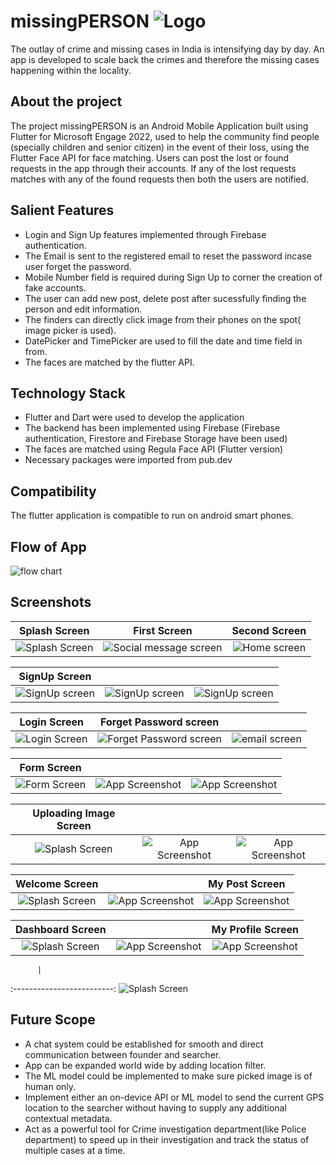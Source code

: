 # missingPERSON ![Logo](images/readme.png)


The outlay of crime and missing cases in India is intensifying
day by day. An app is developed to scale back the crimes and
therefore the missing cases happening within the locality.







## About the project


The project missingPERSON is an Android Mobile Application built
using Flutter for Microsoft Engage 2022, used to help the community
find people (specially children and senior citizen) in the event
of their loss, using the Flutter Face API for face matching.
Users can post the lost or found requests in the app through their
accounts. If any of the lost requests matches with any of the found requests
then both the users are notified. 




## Salient Features



- Login and Sign Up features implemented through Firebase authentication.
- The Email is sent to the registered email to reset the password incase user forget the password.
- Mobile Number field is required during Sign Up to corner the creation of fake accounts.
- The user can add new post, delete post after sucessfully finding the person and edit information.
- The finders can directly click image from their phones on the spot( image picker is used).
- DatePicker and TimePicker are used to fill the date and time field in from.
- The faces are matched by the flutter API.

## Technology Stack

- Flutter and Dart were used to develop the application
- The backend has been implemented using Firebase (Firebase authentication, Firestore and Firebase Storage have been used)
- The faces are matched using Regula Face API (Flutter version)
- Necessary packages were imported from pub.dev


## Compatibility


The flutter application is compatible to run on android smart phones.


## Flow of App

![flow chart](images/Readme_flowchart.jpg)


## Screenshots

Splash Screen            |  First Screen                |  Second Screen
:-------------------------:|:-------------------------:|:-------------------------:
![Splash Screen](images/ss1.jpeg)  |  ![Social message screen](images/ss5.jpeg) |  ![Home screen](images/ss2.jpeg)

SignUp Screen           |                 |  |
:-------------------------:|:-------------------------:|:-------------------------:
![SignUp screen](images/ss22.jpeg)  |  ![SignUp screen](images/ss3.jpeg) |  ![SignUp screen](images/ss4.jpeg)

Login Screen           |  Forget Password screen  | |
:-------------------------:|:-------------------------:|:-------------------------:
![Login Screen](images/ss23.jpeg)  |  ![Forget Password screen](images/ss24.jpeg) |  ![email screen](images/ss25.jpeg)

Form Screen            |               |  |
:-------------------------:|:-------------------------:|:-------------------------:
![Form Screen](images/ss18.jpeg)  |  ![App Screenshot](images/ss15.jpeg) |  ![App Screenshot](images/ss16.jpeg)


Uploading Image Screen            |                 |  |
:-------------------------:|:-------------------------:|:-------------------------:
![Splash Screen](images/ss6.jpeg)  |  ![App Screenshot](images/ss7.jpeg) |  ![App Screenshot](images/ss8.jpeg)

Welcome Screen            |                  |   My Post Screen
:-------------------------:|:-------------------------:|:-------------------------:
![Splash Screen](images/ss50.jpeg)  |  ![App Screenshot](images/ss9.jpeg) |  ![App Screenshot](images/ss10.jpeg)

Dashboard Screen            |                  |   My Profile Screen
:-------------------------:|:-------------------------:|:-------------------------:
![Splash Screen](images/ss12.jpeg)  |  ![App Screenshot](images/ss13.jpeg) |  ![App Screenshot](images/ss14.jpeg)

          |                
:-------------------------:
![Splash Screen](images/ss11.jpeg)  



## Future Scope

- A chat system could be established for smooth and direct communication between founder and searcher.
- App can be expanded world wide by adding location filter.
- The ML model could be implemented to make sure picked image is of human only.
- Implement either an on-device API or ML model to send the current GPS location to the searcher without having to supply any additional contextual metadata.
- Act as a powerful tool for Crime investigation department(like Police department) to speed up in their investigation and track the status of multiple cases at a time.
